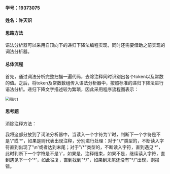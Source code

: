 #### 学号：19373075

#### 姓名：许天识

#### 思路方法

​	语法分析器可以采用自顶向下的递归下降法编程实现，同时还需要借助之前实现的词法分析器。

#### 总体流程

​	首先，通过词法分析完整扫描一遍代码，去除注释同时识别出各个token以及常数的值。之后，将token及常数数组传入语法分析器中，按照标准的递归下降法进行语法分析。递归下降文字描述较为繁琐，因此采用程序流程图表示：

<img src="D:\大三课件\编译原理\实验\compiler\lab01\图片1.png" alt="图片1" style="zoom:80%;" />

#### 思考题

消除注释方法：

​	我将这部分放到了词法分析器中，当读入一个字符为'/'时，判断下一个字符是不是'/'或'*'，如果是则代表出现注释，分别进行处理：对于"//"类型的，不断读入字符直到出现了'\n'或者达到末尾；对于"/\*"类型的，不断读入字符，直到遇见'\*'，此时判断下一个字符是不是'/'，如果是，注释结束，如果不是，继续读入字符，直到遇见下一个'\*'，如此往复，直到找到"\*/"，如果到末尾还没有"\*/"出现，则报错。
